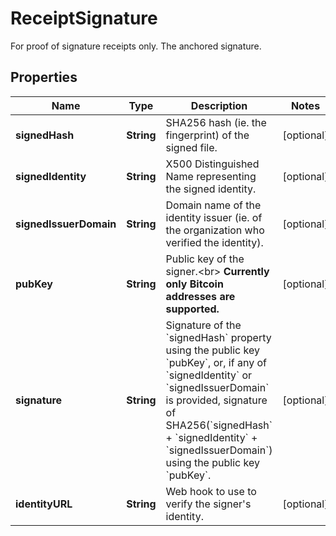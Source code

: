 

# ReceiptSignature

For proof of signature receipts only. The anchored signature.
## Properties

Name | Type | Description | Notes
------------ | ------------- | ------------- | -------------
**signedHash** | **String** | SHA256 hash (ie. the fingerprint) of the signed file. |  [optional]
**signedIdentity** | **String** | X500 Distinguished Name representing the signed identity. |  [optional]
**signedIssuerDomain** | **String** | Domain name of the identity issuer (ie. of the organization who verified the identity). |  [optional]
**pubKey** | **String** | Public key of the signer.&lt;br&gt; **Currently only Bitcoin addresses are supported.**  |  [optional]
**signature** | **String** | Signature of the &#x60;signedHash&#x60; property using the public key &#x60;pubKey&#x60;, or, if any of &#x60;signedIdentity&#x60; or &#x60;signedIssuerDomain&#x60; is provided, signature of SHA256(&#x60;signedHash&#x60; + &#x60;signedIdentity&#x60; + &#x60;signedIssuerDomain&#x60;) using the public key &#x60;pubKey&#x60;.  |  [optional]
**identityURL** | **String** | Web hook to use to verify the signer&#39;s identity. |  [optional]



